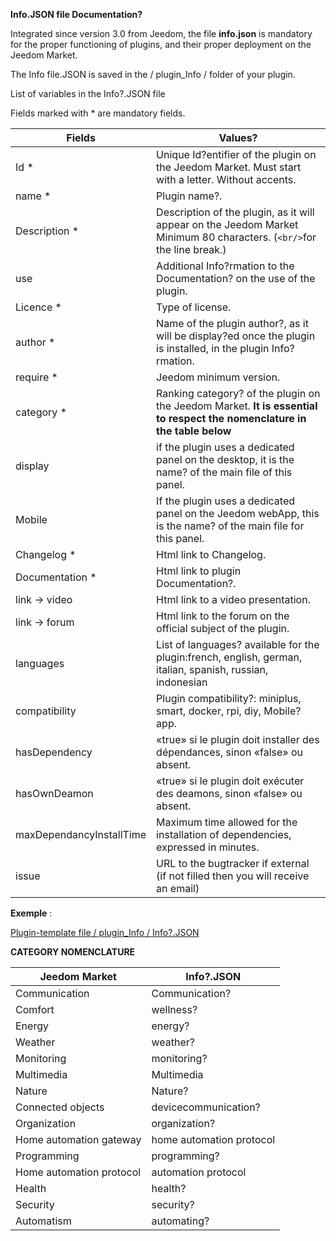**Info.JSON file Documentation?**

Integrated since version 3.0 from Jeedom, the file **info.json** is mandatory for the proper functioning of plugins, and their proper deployment on the Jeedom Market.

The Info file.JSON is saved in the / plugin_Info / folder of your plugin.

List of variables in the Info?.JSON file

Fields marked with * are mandatory fields.

Fields                   | Values?                                                                                                                   |
------------------------ | ------------------------------------------------------------------------------------------------------------------------- |
Id *                     | Unique Id?entifier of the plugin on the Jeedom Market. Must start with a letter. Without accents.                             |
name *                   | Plugin name?.                                                                                                            |
Description *            | Description of the plugin, as it will appear on the Jeedom Market Minimum 80 characters. (`<br/>`for the line break.)                                  |                                                                                     |
use                    | Additional Info?rmation to the Documentation? on the use of the plugin.                                                    |
Licence *                | Type of license.                                                                                                          |
author *                 | Name of the plugin author?, as it will be display?ed once the plugin is installed, in the plugin Info?rmation.         |
require *                | Jeedom minimum version.                                                                                                |
category *               | Ranking category? of the plugin on the Jeedom Market. **It is essential to respect the nomenclature in the table below** |
display                  | if the plugin uses a dedicated panel on the desktop, it is the name? of the main file of this panel.                    |
Mobile                   | If the plugin uses a dedicated panel on the Jeedom webApp, this is the name? of the main file for this panel.   |
Changelog *              | Html link to Changelog.                                                                                              |
Documentation *          | Html link to plugin Documentation?.                                                                                |
link -> video               | Html link to a video presentation.                                                                                 |
link -> forum               | Html link to the forum on the official subject of the plugin.                                                                  |
languages                | List of languages? available for the plugin:french, english, german, italian, spanish, russian, indonesian            |
compatibility            | Plugin compatibility?: miniplus, smart, docker, rpi, diy, Mobile?app.                                                   |
hasDependency            | «true» si le plugin doit installer des dépendances, sinon «false» ou absent.                                              |
hasOwnDeamon             | «true» si le plugin doit exécuter des deamons, sinon «false» ou absent.                                                   |
maxDependancyInstallTime | Maximum time allowed for the installation of dependencies, expressed in minutes.                                            |
issue                    | URL to the bugtracker if external (if not filled then you will receive an email)

**Exemple** :

[Plugin-template file / plugin_Info / Info?.JSON](https://github.com/jeedom/plugin-template/blob/master/plugin_info/info.json)




**CATEGORY NOMENCLATURE**

Jeedom Market         | Info?.JSON               |
--------------------- | ----------------------- |
Communication         | Communication?           |
Comfort               | wellness?                |
Energy               | energy?                  |
Weather                 | weather?                 |
Monitoring            | monitoring?              |
Multimedia            | Multimedia              |
Nature                | Nature?                  |
Connected objects      | devicecommunication?     |
Organization          | organization?            |
Home automation gateway  | home automation protocol|
Programming         | programming?             |
Home automation protocol   | automation protocol     |
Health                 | health?                  |
Security              | security?                |
Automatism           | automating?          |


   


  


  


  

    


   





